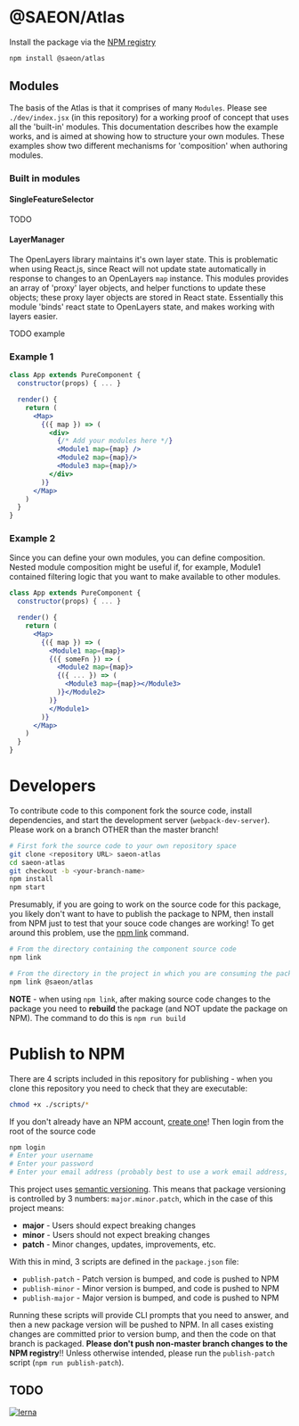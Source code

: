 # @SAEON/Atlas

Install the package via the [NPM registry](https://npmjs.com/package/@saeon/atlas)

```sh
npm install @saeon/atlas
```

## Modules

The basis of the Atlas is that it comprises of many `Modules`. Please see `./dev/index.jsx` (in this repository) for a working proof of concept that uses all the 'built-in' modules. This documentation describes how the example works, and is aimed at showing how to structure your own modules. These examples show two different mechanisms for 'composition' when authoring modules.

### Built in modules

#### SingleFeatureSelector

TODO

#### LayerManager

The OpenLayers library maintains it's own layer state. This is problematic when using React.js, since React will not update state automatically in response to changes to an OpenLayers `map` instance. This modules provides an array of 'proxy' layer objects, and helper functions to update these objects; these proxy layer objects are stored in React state. Essentially this module 'binds' react state to OpenLayers state, and makes working with layers easier.

TODO example

### Example 1

```jsx
class App extends PureComponent {
  constructor(props) { ... }

  render() {
    return (
      <Map>
        {({ map }) => (
          <div>
            {/* Add your modules here */}
            <Module1 map={map} />
            <Module2 map={map}/>
            <Module3 map={map}/>
          </div>
        )}
      </Map>
    )
  }
}
```

### Example 2

Since you can define your own modules, you can define composition. Nested module composition might be useful if, for example, Module1 contained filtering logic that you want to make available to other modules.

```jsx
class App extends PureComponent {
  constructor(props) { ... }

  render() {
    return (
      <Map>
        {({ map }) => (
          <Module1 map={map}>
          {({ someFn }) => (
            <Module2 map={map}>
            {({ ... }) => (
              <Module3 map={map}></Module3>
            )}</Module2>
          )}
          </Module1>
        )}
      </Map>
    )
  }
}
```

# Developers

To contribute code to this component fork the source code, install dependencies, and start the development server (`webpack-dev-server`). Please work on a branch OTHER than the master branch!

```sh
# First fork the source code to your own repository space
git clone <repository URL> saeon-atlas
cd saeon-atlas
git checkout -b <your-branch-name>
npm install
npm start
```

Presumably, if you are going to work on the source code for this package, you likely don't want to have to publish the package to NPM, then install from NPM just to test that your souce code changes are working! To get around this problem, use the [npm link](https://docs.npmjs.com/cli/link.html) command.

```sh
# From the directory containing the component source code
npm link

# From the directory in the project in which you are consuming the package
npm link @saeon/atlas
```

**NOTE** - when using `npm link`, after making source code changes to the package you need to **rebuild** the package (and NOT update the package on NPM). The command to do this is `npm run build`

# Publish to NPM

There are 4 scripts included in this repository for publishing - when you clone this repository you need to check that they are executable:

```sh
chmod +x ./scripts/*
```

If you don't already have an NPM account, [create one](https://www.npmjs.com/login)! Then login from the root of the source code

```sh
npm login
# Enter your username
# Enter your password
# Enter your email address (probably best to use a work email address, since this is public)
```

This project uses [semantic versioning](https://docs.npmjs.com/about-semantic-versioning). This means that package versioning is controlled by 3 numbers: `major.minor.patch`, which in the case of this project means:

- **major** - Users should expect breaking changes
- **minor** - Users should not expect breaking changes
- **patch** - Minor changes, updates, improvements, etc.

With this in mind, 3 scripts are defined in the `package.json` file:

- `publish-patch` - Patch version is bumped, and code is pushed to NPM
- `publish-minor` - Minor version is bumped, and code is pushed to NPM
- `publish-major` - Major version is bumped, and code is pushed to NPM

Running these scripts will provide CLI prompts that you need to answer, and then a new package version will be pushed to NPM. In all cases existing changes are committed prior to version bump, and then the code on that branch is packaged. **Please don't push non-master branch changes to the NPM registry**!! Unless otherwise intended, please run the `publish-patch` script (`npm run publish-patch`).

## TODO

[![lerna](https://img.shields.io/badge/maintained%20with-lerna-cc00ff.svg)](https://lerna.js.org/)
